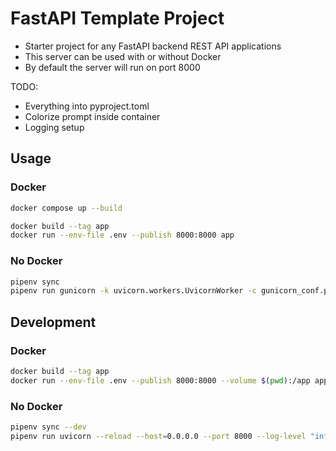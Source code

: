 # FastAPI Template Project

- Starter project for any FastAPI backend REST API applications
- This server can be used with or without Docker
- By default the server will run on port 8000

TODO:

- Everything into pyproject.toml
- Colorize prompt inside container
- Logging setup

## Usage

### Docker

```bash
docker compose up --build
```

```bash
docker build --tag app
docker run --env-file .env --publish 8000:8000 app
```

### No Docker

```bash
pipenv sync
pipenv run gunicorn -k uvicorn.workers.UvicornWorker -c gunicorn_conf.py app.main:app
```

## Development

### Docker

```bash
docker build --tag app
docker run --env-file .env --publish 8000:8000 --volume $(pwd):/app app /start-reload.sh
```

### No Docker

```bash
pipenv sync --dev
pipenv run uvicorn --reload --host=0.0.0.0 --port 8000 --log-level "info" app.main:app
```
